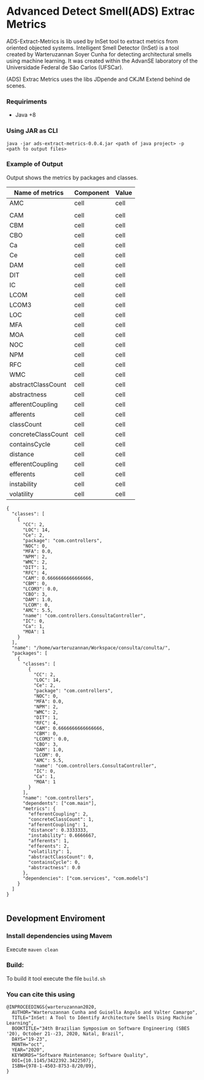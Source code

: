 # Advanced Detect Smell(ADS) Extrac Metrics

ADS-Extract-Metrics is lib used by InSet tool to extract metrics from oriented objected systems. 
Intelligent Smell Detector (InSet) is a tool created by Warteruzannan Soyer Cunha for detecting architectural smells using machine learning. It was created within the AdvanSE laboratory of the Universidade Federal de São Carlos (UFSCar).

(ADS) Extrac Metrics uses the libs JDpende and CKJM Extend behind de scenes. 

### Requiriments 
- Java +8

### Using JAR as CLI

`java -jar ads-extract-metrics-0.0.4.jar <path of java project> -p <path to output files>`

### Example of Output 

Output shows the metrics by packages and classes. 

| Name of metrics | Component | Value |
| ------ | ------ |------ |
| AMC | cell | cell |
|  | | |
| CAM | cell | cell |
| CBM | cell | cell |
| CBO | cell | cell |
| Ca | cell | cell |
| Ce | cell | cell |
| DAM | cell | cell |
| DIT | cell | cell |
| IC | cell | cell |
| LCOM | cell | cell |
| LCOM3 | cell | cell |
| LOC | cell | cell |
| MFA | cell | cell |
| MOA | cell | cell |
| NOC | cell | cell |
| NPM | cell | cell |
| RFC | cell | cell |
| WMC | cell | cell |
| abstractClassCount | cell | cell |
| abstractness | cell | cell |
| afferentCoupling | cell | cell |
| afferents | cell | cell |
| classCount | cell | cell |
| concreteClassCount | cell | cell |
| containsCycle | cell | cell |
| distance | cell | cell |
| efferentCoupling | cell | cell |
| efferents | cell | cell |
| instability | cell | cell |
| volatility | cell | cell |

```
{
  "classes": [
    {
      "CC": 2,
      "LOC": 14,
      "Ce": 2,
      "package": "com.controllers",
      "NOC": 0,
      "MFA": 0.0,
      "NPM": 2,
      "WMC": 2,
      "DIT": 1,
      "RFC": 4,
      "CAM": 0.6666666666666666,
      "CBM": 0,
      "LCOM3": 0.0,
      "CBO": 3,
      "DAM": 1.0,
      "LCOM": 0,
      "AMC": 5.5,
      "name": "com.controllers.ConsultaController",
      "IC": 0,
      "Ca": 1,
      "MOA": 1
    }    
  ],
  "name": "/home/warteruzannan/Workspace/consulta/conulta/",
  "packages": [
    {
      "classes": [
        {
          "CC": 2,
          "LOC": 14,
          "Ce": 2,
          "package": "com.controllers",
          "NOC": 0,
          "MFA": 0.0,
          "NPM": 2,
          "WMC": 2,
          "DIT": 1,
          "RFC": 4,
          "CAM": 0.6666666666666666,
          "CBM": 0,
          "LCOM3": 0.0,
          "CBO": 3,
          "DAM": 1.0,
          "LCOM": 0,
          "AMC": 5.5,
          "name": "com.controllers.ConsultaController",
          "IC": 0,
          "Ca": 1,
          "MOA": 1
        }
      ],
      "name": "com.controllers",
      "dependents": ["com.main"],
      "metrics": {
        "efferentCoupling": 2,
        "concreteClassCount": 1,
        "afferentCoupling": 1,
        "distance": 0.3333333,
        "instability": 0.6666667,
        "afferents": 1,
        "efferents": 2,
        "volatility": 1,
        "abstractClassCount": 0,
        "containsCycle": 0,
        "abstractness": 0.0
      },
      "dependencies": ["com.services", "com.models"]
    }    
  ]
}


```




## Development Enviroment 
### Install dependencies using Mavem
Execute `maven clean`


### Build:
To build it tool execute the file `build.sh`


### You can cite this using 

```
@INPROCEEDINGS{warteruzannan2020,
  AUTHOR="Warteruzannan Cunha and Guisella Angulo and Valter Camargo",
  TITLE="InSet: A Tool to Identify Architecture Smells Using Machine Learning",
  BOOKTITLE="34th Brazilian Symposium on Software Engineering (SBES '20), October 21--23, 2020, Natal, Brazil",
  DAYS="19-23",
  MONTH="oct",
  YEAR="2020",
  KEYWORDS="Software Maintenance; Software Quality",
  DOI={10.1145/3422392.3422507},
  ISBN={978-1-4503-8753-8/20/09},
}
```
